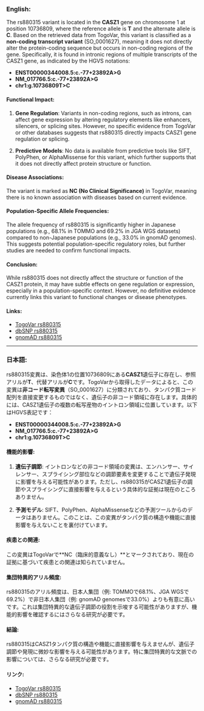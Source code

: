 ### English:
The rs880315 variant is located in the **CASZ1** gene on chromosome 1 at position 10736809, where the reference allele is **T** and the alternate allele is **C**. Based on the retrieved data from TogoVar, this variant is classified as a **non-coding transcript variant** (SO_0001627), meaning it does not directly alter the protein-coding sequence but occurs in non-coding regions of the gene. Specifically, it is found in intronic regions of multiple transcripts of the CASZ1 gene, as indicated by the HGVS notations:

- **ENST00000344008.5:c.-77+23892A>G**
- **NM_017766.5:c.-77+23892A>G**
- **chr1:g.10736809T>C**

#### Functional Impact:
1. **Gene Regulation**: Variants in non-coding regions, such as introns, can affect gene expression by altering regulatory elements like enhancers, silencers, or splicing sites. However, no specific evidence from TogoVar or other databases suggests that rs880315 directly impacts CASZ1 gene regulation or splicing.

2. **Predictive Models**: No data is available from predictive tools like SIFT, PolyPhen, or AlphaMissense for this variant, which further supports that it does not directly affect protein structure or function.

#### Disease Associations:
The variant is marked as **NC (No Clinical Significance)** in TogoVar, meaning there is no known association with diseases based on current evidence.

#### Population-Specific Allele Frequencies:
The allele frequency of rs880315 is significantly higher in Japanese populations (e.g., 68.1% in TOMMO and 69.2% in JGA WGS datasets) compared to non-Japanese populations (e.g., 33.0% in gnomAD genomes). This suggests potential population-specific regulatory roles, but further studies are needed to confirm functional impacts.

#### Conclusion:
While rs880315 does not directly affect the structure or function of the CASZ1 protein, it may have subtle effects on gene regulation or expression, especially in a population-specific context. However, no definitive evidence currently links this variant to functional changes or disease phenotypes.

#### Links:
- [TogoVar rs880315](https://togovar.org/variant/tgv344062)
- [dbSNP rs880315](https://identifiers.org/dbsnp/rs880315)
- [gnomAD rs880315](https://gnomad.broadinstitute.org/variant/1-10736809-T-C?dataset=gnomad_r4)

---

### 日本語:
rs880315変異は、染色体1の位置10736809にある**CASZ1**遺伝子に存在し、参照アリルが**T**、代替アリルが**C**です。TogoVarから取得したデータによると、この変異は**非コード転写変異**（SO_0001627）に分類されており、タンパク質コード配列を直接変更するものではなく、遺伝子の非コード領域に存在します。具体的には、CASZ1遺伝子の複数の転写産物のイントロン領域に位置しています。以下はHGVS表記です：

- **ENST00000344008.5:c.-77+23892A>G**
- **NM_017766.5:c.-77+23892A>G**
- **chr1:g.10736809T>C**

#### 機能的影響:
1. **遺伝子調節**: イントロンなどの非コード領域の変異は、エンハンサー、サイレンサー、スプライシング部位などの調節要素を変更することで遺伝子発現に影響を与える可能性があります。ただし、rs880315がCASZ1遺伝子の調節やスプライシングに直接影響を与えるという具体的な証拠は現在のところありません。

2. **予測モデル**: SIFT、PolyPhen、AlphaMissenseなどの予測ツールからのデータはありません。このことは、この変異がタンパク質の構造や機能に直接影響を与えないことを裏付けています。

#### 疾患との関連:
この変異はTogoVarで**NC（臨床的意義なし）**とマークされており、現在の証拠に基づいて疾患との関連は知られていません。

#### 集団特異的アリル頻度:
rs880315のアリル頻度は、日本人集団（例: TOMMOで68.1%、JGA WGSで69.2%）で非日本人集団（例: gnomAD genomesで33.0%）よりも有意に高いです。これは集団特異的な遺伝子調節の役割を示唆する可能性がありますが、機能的影響を確認するにはさらなる研究が必要です。

#### 結論:
rs880315はCASZ1タンパク質の構造や機能に直接影響を与えませんが、遺伝子調節や発現に微妙な影響を与える可能性があります。特に集団特異的な文脈での影響については、さらなる研究が必要です。

#### リンク:
- [TogoVar rs880315](https://togovar.org/variant/tgv344062)
- [dbSNP rs880315](https://identifiers.org/dbsnp/rs880315)
- [gnomAD rs880315](https://gnomad.broadinstitute.org/variant/1-10736809-T-C?dataset=gnomad_r4)